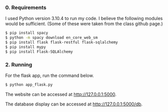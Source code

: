### 0. Requirements

I used Python version 3.10.4 to run my code.
I believe the following modules would be sufficient.
(Some of these were taken from the class github page.)
```bash
$ pip install spacy
$ python -m spacy download en_core_web_sm
$ pip install flask flask-restful flask-sqlalchemy
$ pip install mypy
$ pip install Flask-SQLAlchemy
```

### 2. Running
 
For the flask app, run the command below.

```bash
$ python app_flask.py
```
The website can be accessed at http://127.0.0.1:5000.

The database display can be accessed at http://127.0.0.1:5000/db.
